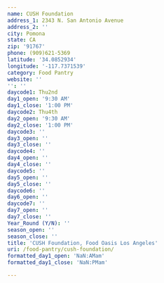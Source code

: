```yaml
---
name: CUSH Foundation
address_1: 2343 N. San Antonio Avenue
address_2: ''
city: Pomona
state: CA
zip: '91767'
phone: (909)621-5369
latitude: '34.0852934'
longitude: '-117.7371539'
category: Food Pantry
website: ''
'': ''
daycode1: Thu2nd
day1_open: '9:30 AM'
day1_close: '1:00 PM'
daycode2: Thu4th
day2_open: '9:30 AM'
day2_close: '1:00 PM'
daycode3: ''
day3_open: ''
day3_close: ''
daycode4: ''
day4_open: ''
day4_close: ''
daycode5: ''
day5_open: ''
day5_close: ''
daycode6: ''
day6_open: ''
daycode7: ''
day7_open: ''
day7_close: ''
Year_Round (Y/N): ''
season_open: ''
season_close: ''
title: 'CUSH Foundation, Food Oasis Los Angeles'
uri: /food-pantry/cush-foundation/
formatted_day1_open: 'NaN:AMam'
formatted_day1_close: 'NaN:PMam'

---
```

